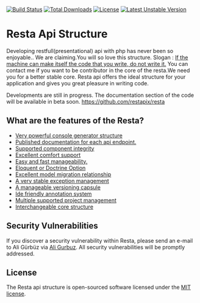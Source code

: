 
[![Build Status](https://travis-ci.org/aligurbuz/resta.svg?branch=master)](https://travis-ci.org/aligurbuz/resta)
[![Total Downloads](https://poser.pugx.org/restapix/resta/downloads)](https://packagist.org/packages/restapix/resta)
[![License](https://poser.pugx.org/restapix/resta/license)](https://packagist.org/packages/restapix/resta)
[![Latest Unstable Version](https://poser.pugx.org/restapix/resta/v/unstable)](//packagist.org/packages/restapix/resta)


# Resta Api Structure

Developing restfull(presentational) api with php has never been so enjoyable.. We are claiming.You will so love this structure.
Slogan : <ins> If the machine can make itself the code that you write, do not write it.</ins>
You can contact me if you want to be contributor in the core of the resta.We need you for a better stable core.
Resta api offers the ideal structure for your application and gives you great pleasure in writing code.

Developments are still in progress. The documentation section of the code will be available in beta soon.
https://github.com/restapix/resta

## What are the features of the Resta?

- [Very powerful console generator structure]()
- [Published documentation for each api endpoint.]()
- [Supported component integrity]()
- [Excellent comfort support]()
- [Easy and fast manageability.]()
- [Eloquent or Doctrine Option]()
- [Excellent model migration relationship]()
- [A very stable exception management]()
- [A manageable versioning capsule]()
- [Ide friendly annotation system]()
- [Multiple supported project management]()
- [Interchangeable core structure]()

## Security Vulnerabilities

If you discover a security vulnerability within Resta, please send an e-mail to Ali Gürbüz via [Ali Gurbuz](mailto:galiant781@gmail.com). All security vulnerabilities will be promptly addressed.

## License

The Resta api structure is open-sourced software licensed under the [MIT license](https://opensource.org/licenses/MIT).



